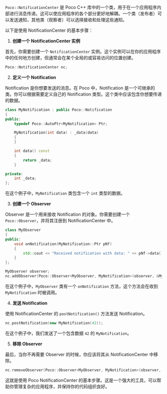 `Poco::NotificationCenter` 是 Poco C++ 库中的一个类，用于在一个应用程序内部进行消息传递。这可以使应用程序的各个部分更好地解耦。一个类（发布者）可以发送通知，其他类（观察者）可以选择接收和处理这些通知。

以下是使用 NotificationCenter 的基本步骤：

1. **创建一个 NotificationCenter 实例**

首先，你需要创建一个 `NotificationCenter` 实例。这个实例可以在你的应用程序中的任何地方创建，但通常会在某个全局的或容易访问的位置创建。

```cpp
Poco::NotificationCenter nc;
```

2. **定义一个 Notification**

Notification 是你想要发送的消息。在 Poco 中，Notification 是一个可继承的类。你可以根据需要定义自己的 Notification 类型。这个类中应该包含你想要传递的数据。

```cpp
class MyNotification : public Poco::Notification
{
public:
    typedef Poco::AutoPtr<MyNotification> Ptr;

    MyNotification(int data) : _data(data)
    {
    }

    int data() const
    {
        return _data;
    }

private:
    int _data;
};
```

在这个例子中，`MyNotification` 类包含一个 `int` 类型的数据。

3. **创建一个 Observer**

Observer 是一个用来接收 Notification 的对象。你需要创建一个 `Poco::Observer`，并将其注册到 NotificationCenter 中。

```cpp
class MyObserver
{
public:
    void onNotification(MyNotification::Ptr pNf)
    {
        std::cout << "Received notification with data: " << pNf->data() << std::endl;
    }
};

MyObserver observer;
nc.addObserver(Poco::Observer<MyObserver, MyNotification>(observer, &MyObserver::onNotification));
```

在这个例子中，`MyObserver` 类有一个 `onNotification` 方法，这个方法会在收到 `MyNotification` 时被调用。

4. **发送 Notification**

使用 NotificationCenter 的 `postNotification()` 方法发送 Notification。

```cpp
nc.postNotification(new MyNotification(42));
```

在这个例子中，我们发送了一个包含数据 `42` 的 `MyNotification`。

5. **移除 Observer**

最后，当你不再需要 Observer 的时候，你应该将其从 NotificationCenter 中移除。

```cpp
nc.removeObserver(Poco::Observer<MyObserver, MyNotification>(observer, &MyObserver::onNotification));
```

这就是使用 Poco NotificationCenter 的基本步骤。这是一个强大的工具，可以帮助你管理复杂的应用程序，并保持你的代码组织良好。 
